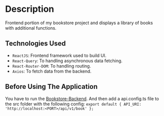 # Description

Frontend portion of my bookstore project and displays a library of books with additional functions.

## Technologies Used

- `ReactJS`: Frontend framework used to build UI.
- `React-Query`: To handling asynchronous data fetching.
- `React-Router-DOM`: To handling routing.
- `Axios`: To fetch data from the backend.

## Before Using The Application

You have to run the [Bookstore-Backend](https://github.com/Rabeea-Safadi/bookstore-backend).
And then add a api.config.ts file to the src folder with the following config:
`export default { API_URI: 'http://localhost:<PORT>/api/v1/book' };`

